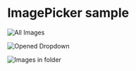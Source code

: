 # ImagePicker sample

![All Images](https://raw.githubusercontent.com/susemi99/ImagePicker-Sample/master/images/Screenshot_all.jpg)

![Opened Dropdown](https://raw.githubusercontent.com/susemi99/ImagePicker-Sample./master/images/Screenshot_dropdown.jpg)

![Images in folder](https://raw.githubusercontent.com/susemi99/ImagePicker-Sample./master/images/Screenshot_folder.jpg)
